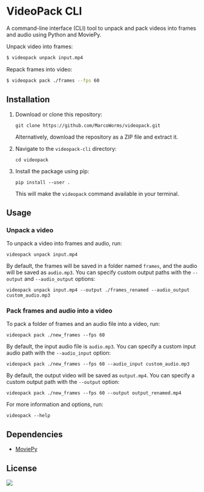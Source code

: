 # VideoPack CLI

A command-line interface (CLI) tool to unpack and pack videos into frames and audio using Python and MoviePy.

Unpack video into frames:

```bash
$ videopack unpack input.mp4
```

Repack frames into video:

```bash
$ videopack pack ./frames --fps 60
```

## Installation

1. Download or clone this repository:

   ```
   git clone https://github.com/MarcoWorms/videopack.git
   ```

   Alternatively, download the repository as a ZIP file and extract it.

2. Navigate to the `videopack-cli` directory:

   ```
   cd videopack
   ```

3. Install the package using pip:

   ```
   pip install --user .
   ```

   This will make the `videopack` command available in your terminal.

## Usage
### Unpack a video

To unpack a video into frames and audio, run:

```
videopack unpack input.mp4
```

By default, the frames will be saved in a folder named `frames`, and the audio will be saved as `audio.mp3`. You can specify custom output paths with the `--output` and `--audio_output` options:

```
videopack unpack input.mp4 --output ./frames_renamed --audio_output custom_audio.mp3
```

### Pack frames and audio into a video

To pack a folder of frames and an audio file into a video, run:

```
videopack pack ./new_frames --fps 60
```

By default, the input audio file is `audio.mp3`. You can specify a custom input audio path with the `--audio_input` option:

```
videopack pack ./new_frames --fps 60 --audio_input custom_audio.mp3
```

By default, the output video will be saved as `output.mp4`. You can specify a custom output path with the `--output` option:

```
videopack pack ./new_frames --fps 60 --output output_renamed.mp4
```

For more information and options, run:

```
videopack --help
```

## Dependencies

- [MoviePy](https://github.com/Zulko/moviepy)

## License

[![](https://licensebuttons.net/p/zero/1.0/88x31.png)](https://creativecommons.org/publicdomain/zero/1.0/)
